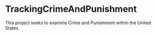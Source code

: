# TrackingCrimeAndPunishment

This project seeks to examine Crime and Punishment within the United States.
